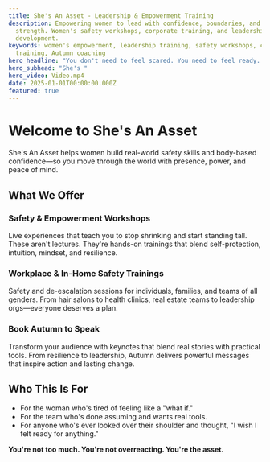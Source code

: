 ```yaml
---
title: She's An Asset - Leadership & Empowerment Training
description: Empowering women to lead with confidence, boundaries, and real
  strength. Women's safety workshops, corporate training, and leadership
  development.
keywords: women's empowerment, leadership training, safety workshops, corporate
  training, Autumn coaching
hero_headline: "You don't need to feel scared. You need to feel ready. "
hero_subhead: "She's "
hero_video: Video.mp4
date: 2025-01-01T00:00:00.000Z
featured: true
---
```


# Welcome to She's An Asset

She's An Asset helps women build real-world safety skills and body-based confidence—so you move through the world with presence, power, and peace of mind.

## What We Offer

### Safety & Empowerment Workshops
Live experiences that teach you to stop shrinking and start standing tall. These aren't lectures. They're hands-on trainings that blend self-protection, intuition, mindset, and resilience.

### Workplace & In-Home Safety Trainings
Safety and de-escalation sessions for individuals, families, and teams of all genders. From hair salons to health clinics, real estate teams to leadership orgs—everyone deserves a plan.

### Book Autumn to Speak
Transform your audience with keynotes that blend real stories with practical tools. From resilience to leadership, Autumn delivers powerful messages that inspire action and lasting change.

## Who This Is For

- For the woman who's tired of feeling like a "what if."
- For the team who's done assuming and wants real tools.
- For anyone who's ever looked over their shoulder and thought, "I wish I felt ready for anything."

**You're not too much. You're not overreacting. You're the asset.**
